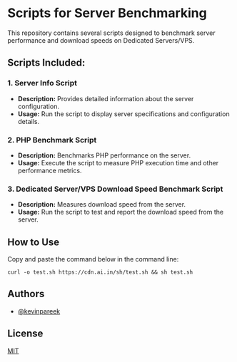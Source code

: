 # Scripts for Server Benchmarking

This repository contains several scripts designed to benchmark server performance and download speeds on Dedicated Servers/VPS.

## Scripts Included:

### 1. Server Info Script
- **Description:** Provides detailed information about the server configuration.
- **Usage:** Run the script to display server specifications and configuration details.

### 2. PHP Benchmark Script
- **Description:** Benchmarks PHP performance on the server.
- **Usage:** Execute the script to measure PHP execution time and other performance metrics.

### 3. Dedicated Server/VPS Download Speed Benchmark Script
- **Description:** Measures download speed from the server.
- **Usage:** Run the script to test and report the download speed from the server.

## How to Use

Copy and paste the command below in the command line:

```
curl -o test.sh https://cdn.ai.in/sh/test.sh && sh test.sh
```

## Authors

- [@kevinpareek](https://www.github.com/kevinpareek)

## License

[MIT](https://choosealicense.com/licenses/mit/)